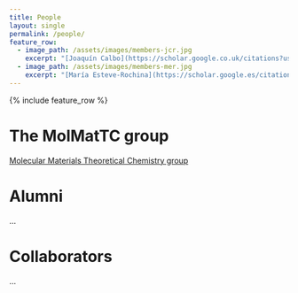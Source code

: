 ```yaml
---
title: People
layout: single
permalink: /people/
feature_row:
  - image_path: /assets/images/members-jcr.jpg
    excerpt: "[Joaquín Calbo](https://scholar.google.co.uk/citations?user=wzmgqIoAAAAJ&hl=en&oi=ao)<br>Principal Investigator"
  - image_path: /assets/images/members-mer.jpg
    excerpt: "[María Esteve-Rochina](https://scholar.google.es/citations?user=Wens4YQAAAAJ&hl=es&oi=ao)<br>PhD Student"
---
```


{% include feature_row %}

# The MolMatTC group
 
[Molecular Materials Theoretical Chemistry group](http://www.molmattc.com/)

# Alumni
...


# Collaborators
...  



